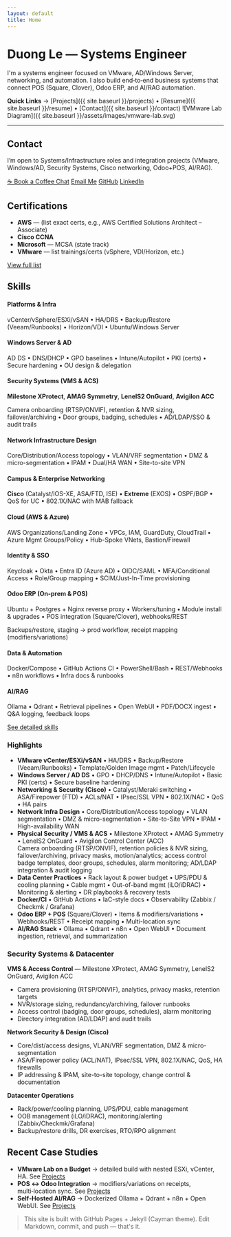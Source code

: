 ```yaml
---
layout: default
title: Home
---
```


# Duong Le — Systems Engineer

I'm a systems engineer focused on VMware, AD/Windows Server, networking, and automation. I also build end‑to‑end business systems that connect POS (Square, Clover), Odoo ERP, and AI/RAG automation.

**Quick Links** → [Projects]({{ site.baseurl }}/projects) • [Resume]({{ site.baseurl }}/resume) • [Contact]({{ site.baseurl }}/contact)
![VMware Lab Diagram]({{ site.baseurl }}/assets/images/vmware-lab.svg)

---

## Contact
<div class="section-card">
<p>I’m open to Systems/Infrastructure roles and integration projects (VMware, Windows/AD, Security Systems, Cisco networking, Odoo+POS, AI/RAG).</p>
<p>
  <a class="btn" href="{{ '/coffee' | https://calendly.com/lengocduong18/30min }}">☕ Book a Coffee Chat</a>
  <a class="btn" href="mailto:lengocduong18@gmail.com">Email Me</a>
  <a class="btn" href="https://github.com/dle2022" target="_blank" rel="noopener">GitHub</a>
  <a class="btn" href="https://www.linkedin.com/in/duong-le-0342331a6/" target="_blank" rel="noopener">LinkedIn</a>
</p>
</div>

## Certifications
<div class="section-card">
<ul>
  <li><strong>AWS</strong> — (list exact certs, e.g., AWS Certified Solutions Architect – Associate)</li>
  <li><strong>Cisco CCNA</strong></li>
  <li><strong>Microsoft</strong> — MCSA (state track)</li>
  <li><strong>VMware</strong> — list trainings/certs (vSphere, VDI/Horizon, etc.)</li>
</ul>
<p><a class="btn" href="{{ '/certifications' | relative_url }}">View full list</a></p>
</div>

## Skills
<div class="section-card home-grid">
  <div>
    <h4>Platforms & Infra</h4>
    <p>vCenter/vSphere/ESXi/vSAN • HA/DRS • Backup/Restore (Veeam/Runbooks) • Horizon/VDI • Ubuntu/Windows Server</p>
  </div>

  <div>
    <h4>Windows Server & AD</h4>
    <p>AD DS • DNS/DHCP • GPO baselines • Intune/Autopilot • PKI (certs) • Secure hardening • OU design & delegation</p>
  </div>

  <div>
    <h4>Security Systems (VMS & ACS)</h4>
    <p><strong>Milestone XProtect</strong>, <strong>AMAG Symmetry</strong>, <strong>LenelS2 OnGuard</strong>, <strong>Avigilon ACC</strong></p>
    <p>Camera onboarding (RTSP/ONVIF), retention & NVR sizing, failover/archiving • Door groups, badging, schedules • AD/LDAP/SSO & audit trails</p>
  </div>

  <div>
    <h4>Network Infrastructure Design</h4>
    <p>Core/Distribution/Access topology • VLAN/VRF segmentation • DMZ & micro-segmentation • IPAM • Dual/HA WAN • Site-to-site VPN</p>
  </div>

  <div>
    <h4>Campus & Enterprise Networking</h4>
    <p><strong>Cisco</strong> (Catalyst/IOS-XE, ASA/FTD, ISE) • <strong>Extreme</strong> (EXOS) • OSPF/BGP • QoS for UC • 802.1X/NAC with MAB fallback</p>
  </div>

  <div>
    <h4>Cloud (AWS & Azure)</h4>
    <p>AWS Organizations/Landing Zone • VPCs, IAM, GuardDuty, CloudTrail • Azure Mgmt Groups/Policy • Hub-Spoke VNets, Bastion/Firewall</p>
  </div>

  <div>
    <h4>Identity & SSO</h4>
    <p>Keycloak • Okta • Entra ID (Azure AD) • OIDC/SAML • MFA/Conditional Access • Role/Group mapping • SCIM/Just-In-Time provisioning</p>
  </div>

  <div>
    <h4>Odoo ERP (On-prem & POS)</h4>
    <p>Ubuntu + Postgres + Nginx reverse proxy • Workers/tuning • Module install & upgrades • POS integration (Square/Clover), webhooks/REST</p>
    <p>Backups/restore, staging → prod workflow, receipt mapping (modifiers/variations)</p>
  </div>

  <div>
    <h4>Data & Automation</h4>
    <p>Docker/Compose • GitHub Actions CI • PowerShell/Bash • REST/Webhooks • n8n workflows • Infra docs & runbooks</p>
  </div>

  <div>
    <h4>AI/RAG</h4>
    <p>Ollama • Qdrant • Retrieval pipelines • Open WebUI • PDF/DOCX ingest • Q&A logging, feedback loops</p>
  </div>
</div>

<p><a class="btn" href="{{ '/skills' | relative_url }}">See detailed skills</a></p>


### Highlights
- **VMware vCenter/ESXi/vSAN** • HA/DRS • Backup/Restore (Veeam/Runbooks) • Template/Golden Image mgmt • Patch/Lifecycle
- **Windows Server / AD DS** • GPO • DHCP/DNS • Intune/Autopilot • Basic PKI (certs) • Secure baseline hardening
- **Networking & Security (Cisco)** • Catalyst/Meraki switching • ASA/Firepower (FTD) • ACLs/NAT • IPsec/SSL VPN • 802.1X/NAC • QoS • HA pairs
- **Network Infra Design** • Core/Distribution/Access topology • VLAN segmentation • DMZ & micro-segmentation • Site-to-Site VPN • IPAM • High-availability WAN
- **Physical Security / VMS & ACS** • Milestone XProtect • AMAG Symmetry • LenelS2 OnGuard • Avigilon Control Center (ACC)  
  Camera onboarding (RTSP/ONVIF), retention policies & NVR sizing, failover/archiving, privacy masks, motion/analytics; access control badge templates, door groups, schedules, alarm monitoring; AD/LDAP integration & audit logging
- **Data Center Practices** • Rack layout & power budget • UPS/PDU & cooling planning • Cable mgmt • Out-of-band mgmt (iLO/iDRAC) • Monitoring & alerting • DR playbooks & recovery tests
- **Docker/CI** • GitHub Actions • IaC-style docs • Observability (Zabbix / Checkmk / Grafana)
- **Odoo ERP + POS** (Square/Clover) • Items & modifiers/variations • Webhooks/REST • Receipt mapping • Multi-location sync
- **AI/RAG Stack** • Ollama • Qdrant • n8n • Open WebUI • Document ingestion, retrieval, and summarization

<div class="section-card">
<h3>Security Systems & Datacenter</h3>

**VMS & Access Control** — Milestone XProtect, AMAG Symmetry, LenelS2 OnGuard, Avigilon ACC  
- Camera provisioning (RTSP/ONVIF), analytics, privacy masks, retention targets  
- NVR/storage sizing, redundancy/archiving, failover runbooks  
- Access control (badging, door groups, schedules), alarm monitoring  
- Directory integration (AD/LDAP) and audit trails

**Network Security & Design (Cisco)**  
- Core/dist/access designs, VLAN/VRF segmentation, DMZ & micro-segmentation  
- ASA/Firepower policy (ACL/NAT), IPsec/SSL VPN, 802.1X/NAC, QoS, HA firewalls  
- IP addressing & IPAM, site-to-site topology, change control & documentation

**Datacenter Operations**  
- Rack/power/cooling planning, UPS/PDU, cable management  
- OOB management (iLO/iDRAC), monitoring/alerting (Zabbix/Checkmk/Grafana)  
- Backup/restore drills, DR exercises, RTO/RPO alignment
</div>


## Recent Case Studies
- **VMware Lab on a Budget** → detailed build with nested ESXi, vCenter, HA. See [Projects](/projects#vmware-lab)
- **POS ↔ Odoo Integration** → modifiers/variations on receipts, multi‑location sync. See [Projects](/projects#pos-odoo)
- **Self‑Hosted AI/RAG** → Dockerized Ollama + Qdrant + n8n + Open WebUI. See [Projects](/projects#rag-stack)

> This site is built with GitHub Pages + Jekyll (Cayman theme). Edit Markdown, commit, and push — that's it.
